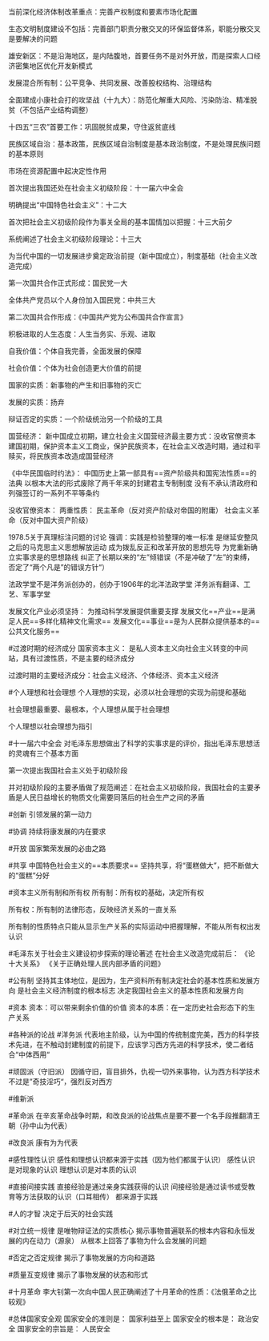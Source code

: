 当前深化经济体制改革重点：完善产权制度和要素市场化配置

生态文明制度建设不包括：完善部门职责分散交叉的环保监督体系，职能分散交叉是要解决的问题

雄安新区：不是沿海地区，是内陆腹地，首要任务不是对外开放，而是探索人口经济密集地区优化开发新模式

发展混合所有制：公平竞争、共同发展、改善股权结构、治理结构

全面建成小康社会打的攻坚战（十九大）：防范化解重大风险、污染防治、精准脱贫（不包括产业结构调整）

十四五“三农”首要工作：巩固脱贫成果，守住返贫底线

民族区域自治：基本政策，民族区域自治制度是基本政治制度，不是处理民族问题的基本原则

市场在资源配置中起决定性作用

首次提出我国还处在社会主义初级阶段：十一届六中全会

明确提出“中国特色社会主义”：十二大

首次把社会主义初级阶段作为事关全局的基本国情加以把握：十三大前夕

系统阐述了社会主义初级阶段理论：十三大

为当代中国的一切发展进步奠定政治前提（新中国成立），制度基础（社会主义改造完成）

第一次国共合作正式形成：国民党一大

全体共产党员以个人身份加入国民党：中共三大

第二次国共合作形成：《中国共产党为公布国共合作宣言》

积极进取的人生态度：人生当务实、乐观、进取

自我价值：个体自我完善，全面发展的保障

社会价值：个体为社会创造更大价值的前提

国家的实质：新事物的产生和旧事物的灭亡

发展的实质：扬弃

辩证否定的实质：一个阶级统治另一个阶级的工具

国营经济：
新中国成立初期，建立社会主义国营经济最主要方式：没收官僚资本
建国初期，保护资本主义工商业，保护民族资本，在社会主义改造时期，通过和平赎买，将民族资本改造成国营经济

《中华民国临时约法》：
中国历史上第一部具有==资产阶级共和国宪法性质==的法典
以根本大法的形式废除了两千年来的封建君主专制制度
没有不承认清政府和列强签订的一系列不平等条约

没收官僚资本：
两重性质：
民主革命（反对资产阶级对帝国的附庸）
社会主义革命（反对中国大资产阶级）

1978.5关于真理标注问题的讨论
强调：实践是检验整理的唯一标准
是继延安整风之后的马克思主义思想解放运动
成为拨乱反正和改革开放的思想先导
为党重新确立实事求是的思想路线
纠正了长期以来的“左”倾错误（不是冲破了“左”的束缚，否定了“两个凡是”的错误方针“）

法政学堂不是洋务派创办的，创办于1906年的北洋法政学堂
洋务派有翻译、工艺、军事学堂

发展文化产业必须坚持：
为推动科学发展提供重要支撑
发展文化==产业==是满足人民==多样化精神文化需求==
发展文化==事业==是为人民群众提供基本的==公共文化服务==

#过渡时期的经济成分
国家资本主义：
是私人资本主义向社会主义转变的中间站，具有过渡性质，不是主要的经济成分

过渡时期的主要经济成分：社会主义经济、个体经济、资本主义经济

#个人理想和社会理想
个人理想的实现，必须以社会理想的实现为前提和基础

社会理想最重要、最根本，个人理想从属于社会理想

个人理想以社会理想为指引


#十一届六中全会 
对毛泽东思想做出了科学的实事求是的评价，指出毛泽东思想活的灵魂有三个基本方面

第一次提出我国社会主义处于初级阶段

并对初级阶段的主要矛盾做了规范阐述：在社会主义初级阶段，我国社会的主要矛盾是人民日益增长的物质文化需要同落后的社会生产之间的矛盾

#创新
引领发展的第一动力

#协调
持续将康发展的内在要求

#开放
国家繁荣发展的必由之路

#共享
中国特色社会主义的==本质要求==
坚持共享，将“蛋糕做大”，把不断做大的“蛋糕”分好

#资本主义所有制和所有权
所有制：所有权的基础，决定所有权

所有权：所有制的法律形态，反映经济关系的一直关系

所有制的性质特点只能从显示生产关系的实际运动中把握理解，不能从所有权出发认识

#毛泽东关于社会主义建设初步探索的理论著述
在社会主义改造完成前后：
《论十大关系》
《关于正确处理人民内部矛盾的问题》

#公有制
坚持其主体地位，是因为，生产资料所有制决定社会的基本性质和发展方向
是社会主义经济制度的根本标志
决定我国社会主义的基本性质和发展方向

#资本
资本：可以带来剩余价值的价值
资本的本质：在一定历史社会形态下的生产关系

#各种派的论战
#洋务派
代表地主阶级，认为中国的传统制度完美，西方的科学技术先进，在不触动封建制度的前提下，应该学习西方先进的科学技术，使二者结合“中体西用“

#顽固派（守旧派）
因循守旧，盲目排外，仇视一切外来事物，认为西方科学技术不过是”奇技淫巧“，强烈反对西方

#维新派

#革命派
在辛亥革命战争时期，和改良派的论战焦点是要不要一个名手段推翻清王朝（孙中山为代表）

#改良派
康有为为代表

#感性理性认识
感性和理想认识都来源于实践（因为他们都属于认识）
感性认识是对现象的认识
理想认识是对本质的认识


#直接间接实践
直接经验是通过亲身实践获得的认识
间接经验是通过读书或受教育等方法获取的认识（口耳相传）
都来源于实践

#人的才智
决定于后天的社会实践

#对立统一规律
是唯物辩证法的实质核心
揭示事物普遍联系的根本内容和永恒发展的内在动力（源泉）
从根本上回答了事物为什么会发展的问题

#否定之否定规律
揭示了事物发展的方向和道路

#质量互变规律
揭示了事物发展的状态和形式

#十月革命
李大钊第一次向中国人民正确阐述了十月革命的性质：《法俄革命之比较观》

#总体国家安全观 
国家安全的准则是：
国家利益至上
国家安全的根本是：
政治安全
国家安全的宗旨是：
人民安全



